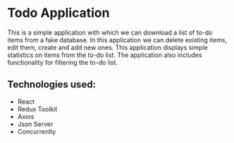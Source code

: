 # Todo Application
This is a simple application with which we can download a list of to-do items from a fake database. In this application we can delete existing items, edit them, create and add new ones. This application displays simple statistics on items from the to-do list. The application also includes functionality for filtering the to-do list.
## Technologies used:
- React
- Redux Toolkit
- Axios
- Json Server
- Concurrently


